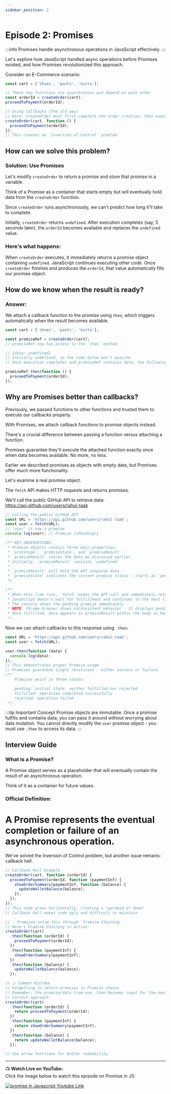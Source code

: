 ```yaml
---
sidebar_position: 2
---
```


# Episode 2: Promises

:::info
Promises handle asynchronous operations in JavaScript effectively.
:::

Let's explore how JavaScript handled async operations before Promises existed, and how Promises revolutionized this approach.

Consider an E-Commerce scenario:

```js
const cart = ['shoes', 'pants', 'kurta'];

// These two functions are asynchronous and depend on each other
const orderId = createOrder(cart);
proceedToPayment(orderId);

// Using Callbacks (The old way)
// Here, createOrder must first complete the order creation, then execute our callback
createOrder(cart, function () {
  proceedToPayment(orderId);
});
// This creates an `Inversion of Control` problem
```

## How can we solve this problem?

### Solution: Use Promises

Let's modify `createOrder` to return a promise and store that promise in a variable.

Think of a Promise as a container that starts empty but will eventually hold data from the `createOrder` function.

Since `createOrder` runs asynchronously, we can't predict how long it'll take to complete.

Initially, `createOrder` returns `undefined`. After execution completes (say, 5 seconds later), the `orderId` becomes available and replaces the `undefined` value.

### Here's what happens:
When `createOrder` executes, it immediately returns a promise object containing `undefined`. JavaScript continues executing other code. Once `createOrder` finishes and produces the `orderId`, that value automatically fills our promise object.

## How do we know when the result is ready?

### Answer: 
We attach a callback function to the promise using `then`, which triggers automatically when the result becomes available.

```js
const cart = ['shoes', 'pants', 'kurta'];

const promiseRef = createOrder(cart);
// promiseRef now has access to the `then` method

// {data: undefined}
// Initially undefined, so the code below won't execute
// Once execution completes and promiseRef contains data, the following line triggers automatically

promiseRef.then(function () {
  proceedToPayment(orderId);
});
```

## Why are Promises better than callbacks?

Previously, we passed functions to other functions and trusted them to execute our callbacks properly.

With Promises, we attach callback functions to promise objects instead.

There's a crucial difference between passing a function versus attaching a function.

Promises guarantee they'll execute the attached function exactly once when data becomes available. No more, no less.

Earlier we described promises as objects with empty data, but Promises offer much more functionality.

Let's examine a real promise object.

The `fetch` API makes HTTP requests and returns promises.

We'll call the public GitHub API to retrieve data: https://api.github.com/users/rahul-taak

```js
// Calling the public GitHub API
const URL = 'https://api.github.com/users/rahul-taak';
const user = fetch(URL);
// 'user' is now a promise
console.log(user); // Promise {<Pending>}

/** KEY OBSERVATIONS:
 * Promise objects contain three main properties:
 * `prototype`, `promiseState`, and `promiseResult`
 * `promiseResult` stores the data we discussed earlier
 * Initially, `promiseResult` contains `undefined`
 *
 * `promiseResult` will hold the API response data
 * `promiseState` indicates the current promise status - starts as `pending`, becomes `fulfilled` later
 */

/**
 * When this line runs, `fetch` makes the API call and immediately returns a `pending` promise
 * JavaScript doesn't wait for fulfillment and continues to the next line
 * The console shows the pending promise immediately
 * NOTE: Chrome browser shows inconsistent behavior - it displays pending initially, but expanding the log reveals fulfilled status because Chrome updates logs when promises resolve
 * Once fulfilled, data appears in promiseResult within the body as ReadableStream format, which requires extraction
 */
```

Now we can attach callbacks to this response using `.then`:

```js
const URL = 'https://api.github.com/users/rahul-taak';
const user = fetch(URL);

user.then(function (data) {
  console.log(data);
});
// This demonstrates proper Promise usage
// Promises guarantee single resolution - either success or failure
/**
    Promises exist in three states:

    pending: initial state, neither fulfilled nor rejected
    fulfilled: operation completed successfully
    rejected: operation failed
 */
```

:::tip Important Concept
Promise objects are immutable.
Once a promise fulfills and contains data, you can pass it around without worrying about data mutation. You cannot directly modify the `user` promise object - you must use `.then` to access its data.
:::

## Interview Guide

### What is a Promise?

A Promise object serves as a placeholder that will eventually contain the result of an asynchronous operation.

Think of it as a container for future values.

### Official Definition:
# A Promise represents the eventual completion or failure of an asynchronous operation.

We've solved the Inversion of Control problem, but another issue remains: callback hell.

```js
// Callback Hell Example
createOrder(cart, function (orderId) {
  proceedToPayment(orderId, function (paymentInf) {
    showOrderSummary(paymentInf, function (balance) {
      updateWalletBalance(balance);
    });
  });
});
// This code grows horizontally, creating a "pyramid of doom"
// Callback hell makes code ugly and difficult to maintain

// 💡 Promises solve this through `Promise Chaining`
// Here's Promise Chaining in action:
createOrder(cart)
  .then(function (orderId) {
    proceedToPayment(orderId);
  })
  .then(function (paymentInf) {
    showOrderSummary(paymentInf);
  })
  .then(function (balance) {
    updateWalletBalance(balance);
  });

// ⚠️ Common Mistake
// Forgetting to return promises in Promise chains
// Remember: the promise/data from one .then becomes input for the next .then
// Correct approach:
createOrder(cart)
  .then(function (orderId) {
    return proceedToPayment(orderId);
  })
  .then(function (paymentInf) {
    return showOrderSummary(paymentInf);
  })
  .then(function (balance) {
    return updateWalletBalance(balance);
  });

// Use arrow functions for better readability
```

---

📺 **Watch Live on YouTube:**  
Click the image below to watch this episode on Promise in JS:

[![promise in Javascript Youtube Link](https://img.youtube.com/vi/ap-6PPAuK1Y/0.jpg)](https://www.youtube.com/watch?v=ap-6PPAuK1Y&list=PLlasXeu85E9eWOpw9jxHOQyGMRiBZ60aX&index=3&ab_channel=AkshaySaini)
